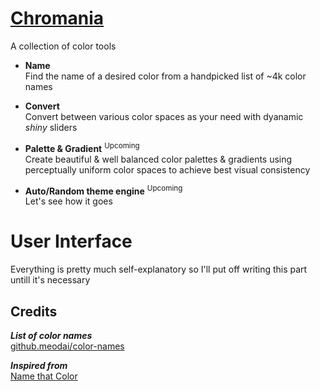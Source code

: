 # [Chromania](https://impawstarlight.github.io/chromania)
A collection of color tools

- **Name**\
Find the name of a desired color from
a handpicked list of ~4k color names

- **Convert**\
Convert between various color spaces as your need
with dyanamic *shiny* sliders

- **Palette & Gradient** <sup>Upcoming</sup>\
Create beautiful & well balanced color palettes
& gradients using perceptually uniform color
spaces to achieve best visual consistency

- **Auto/Random theme engine** <sup>Upcoming</sup> \
Let's see how it goes

# User Interface
Everything is pretty much self-explanatory
so I'll put off writing this part untill it's necessary

## Credits

***List of color names***\
[github.meodai/color-names](https://github.com/meodai/color-names)

***Inspired from***\
[Name that Color](https://chir.ag/projects/name-that-color)


